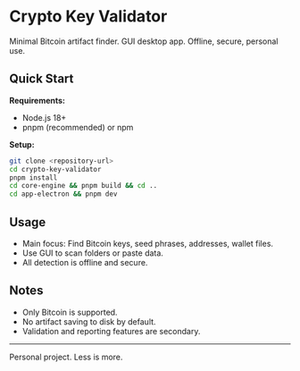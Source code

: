 
# Crypto Key Validator

Minimal Bitcoin artifact finder. GUI desktop app. Offline, secure, personal use.

## Quick Start

**Requirements:**
- Node.js 18+
- pnpm (recommended) or npm

**Setup:**
```bash
git clone <repository-url>
cd crypto-key-validator
pnpm install
cd core-engine && pnpm build && cd ..
cd app-electron && pnpm dev
```

## Usage

- Main focus: Find Bitcoin keys, seed phrases, addresses, wallet files.
- Use GUI to scan folders or paste data.
- All detection is offline and secure.

## Notes

- Only Bitcoin is supported.
- No artifact saving to disk by default.
- Validation and reporting features are secondary.

---
Personal project. Less is more.
